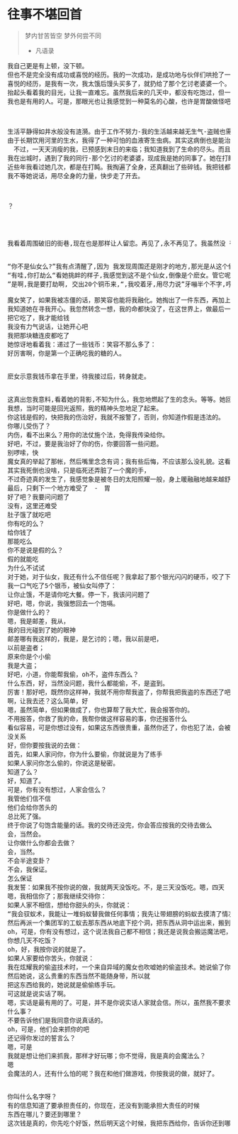 # 往事不堪回首

> 梦内甘苦皆空
> 梦外何尝不同
> - 凡语录

<pre>
我自己更是有上顿，没下顿。
但也不是完全没有成功或喜悦的经历。我的一次成功，是成功地与伙伴们哄抢了一个乞讨老婆婆的钱罐。
喜悦的经历，是我有一次，我太饿后馒头买多了，就扔给了那个乞讨老婆婆一个。老婆婆那连声和道谢，以及
抬起头看着我的目光，让我一直难忘。虽然我后来的几天中，都没有吃饱过，但一想起那目光，我就感觉很满足：
我也是有用的人。可是，那眼光也让我感觉到一种莫名的心酸，也许是胃酸做怪吧。



生活平静得如井水般没有涟漪。由于工作不努力-我的生活越来越无生气-盗贼也需要拼命工作的。
由于长期饮用河里的生水，我得了一种可怕的血液寄生虫病。其实这病倒也是能治的，但需要非常多的钱-至少对我来讲，是天文数字。我的身体日渐虚弱。由于病痛，我不用装就显得很可怜，所以，虽然本职的偷盗早已做不了，但是乞讨倒是收益不错。
　不过，一天天消瘦的我，已预感到末日的来临；我知道我到了生命的尽头。而且，即使这样的生命能维持下去，这样的生活又有什么意义呢？我要找个地方了结。但不能让别人看笑话。我要走得越远越好...
我在出城时，遇到了我的同行-那个乞讨的老婆婆，现成我是她的同事了。她在打盹，没有看我。她的年龄很大了，
近些年我看过她几次，都是在打盹。我掏遍了全身，还真翻出了些碎钱。我把钱都放到了婆婆的钵里，钱币碰撞的声音将婆婆吵醒了，我真后悔。谢谢，谢谢，谢谢。婆婆无力地说，抬头看了我一眼，然后漏出惊异的眼神。
我不等她说话，用尽全身的力量，快步走了开去。



？




我看着周围破旧的街巷,现在也是那样让人留恋。再见了,永不再见了。我虽然没 有眼泪下来,但我心里早已是难过到极点。我凭着仅有的体力,沿街向东缓缓地走着。走到走出街的尽头。周 围真的荒凉了,蒿草越来越高,我要找个没有打扰的地方,晒着太阳,静静地离去。我喘着长气,一步步地向 前走,我感觉已到了世界的尽头。我要走得远远的,要不被野狗给吃了就太倒霉了。终于我走不动了,我爬到 路边的草地上,找到一棵树,靠在树上,向着南方,缓缓关上了眼。 不知过了多久,我努力再睁开眼,想看 这世界最后一眼。我确看到一个人站在我面前。仔细看时,我知道我完了,不过也好,因我竟然来到了天堂。 周围都发着光,站在我面前的是个仙女,她全身是白色的,好象有点浅粉色。不过衣领和袖子是蓝紫色的,非 常显眼。我始终弄不清,我对这身衣服一直记得非常清晰,按理说当时我不应看得很清。可以我但清晰地记得 很个颜色,甚至十几年后,我的记忆一点也没有变化。我努力开始说话,“我真的能进天堂么”?“天堂”? 那我可不知道。这里不是天堂么?“


“你不是仙女么?”我有点清醒了,因为 我发现周围还是刚才的地方,那光是从这个仙女身上发出的,可能是我眼睛还是看不清,不过我确实感觉她在 发着光。“仙女?,也许吧”我路过这里,碰巧看到你倒在这里,看上去不是很好,你需要什么帮助么?”我 这里被拉回到了现实,我知道我是将死之人。我没好气地说“钱,你有钱么?”
“有哇,你打劫么“看她挑衅的样子,我感觉到这不是个仙女,倒像是个麽女。管它呢,有人送我走也好。
”是啊,我是要打劫啊, 交出20个铜币来,“,我咬着牙,用尽力说”牙嘣半个不字,哼“哼。”我没有力量说下去了,麽女倒很配 合,真的显出很害怕的样子,开始认真在身上的褡裢里翻找,找了半天。摇摇头,叹口气。我只有2个铜币, 银币可以么?我还有金币。“嗯,今天便宜你了,拿出10个金币,放你走人”给你银币可以么?“我没有多少 力气了,”当然不可以“我哪里还有好气说话。

魔女笑了，如果我被冻僵的话，那笑容也能将我融化。她掏出了一件东西，再加上这块糖，可以了吧？
我知道她在寻我开心。我忽然转念一想，我的命都快没了，在这世界上，做最后一件能让别人开心的事，不也是算没有枉活一次么？我不再说话，无力地接过糖。
把它吃了，我才能给钱
我没有力气说话，让她开心吧
我把那块糖连皮都吃了
她惊讶地看着我：递过了一些钱币：笑容不那么多了：
好厉害啊，你是第一个正确吃我的糖的人。


麽女示意我钱币拿在手里，待我接过后，转身就走。


这真出忽我意料,看着她的背影,不知为什么，我忽地燃起了生的念头。等等。她回过头,还有什么吩咐么? 我这时才看到,她的手里拿着一个法仗，和传说中的魔女一样。
我想，当时可能是回光返照，我的精神头忽地足了起来。
你这钱是假的，快把我的伤治好，我就不报警了，否则，你知道作假是违法的。
你哪儿受伤了？
内伤，看不出来么？用你的法仗施个法，免得我传染给你。
好吧，不过，要是我治好了你的伤，你要回答一些问题。
别啰嗦，快
魔女真的举起了那帐，然后嘴里念念有词；我有些后悔，不应该那么没礼貌。这看来真的要弄死我了。
其实我死倒也没啥，只是临死还弄脏了一个魔的手，
不过奇迹真的发生了，我感觉象是被冬日的太阳照耀一般，身上暖融融地越来越舒服，原来的难受的感觉越来越远...
最后，只剩下一个地方难受了　-　胃
好了吧？我要问问题了
没有，这里还难受
肚子饿了就吃吧
你有吃的么？
给你钱了
那能吃么
你不是说是假的么？
假的就能吃
为什么不试试
对于她，对于仙女，我还有什么不信任呢？我拿起了那个银光闪闪的硬币，咬了下去　-　还真能咬动，而且味道，是怪怪的。
我一口气吃了5个银币，被仙女叫停了：
让你止饿，不是请你吃大餐。停一下，我该问问题了
好吧，嗯，你说，我强憋回去一个饱嗝。
你是做什么的？
嗯，我是邮差，我从，
我的目光碰到了她的眼神
邮差哪有我这样的，我是，是乞讨的；嗯，我以前是吧，
以前是盗者；
原来你是个小偷
我是大盗；
好吧，小道，你能帮我偷，oh不，盗件东西么？
什么东西，好，当然没问题，我什么都能偷，不，是盗到。
厉害！那好吧，既然你这样神，我就不用你帮我盗了，你帮我把我盗的东西还了吧。
啊，让我去还？这么简单，好
嗯，虽然简单，但如果做成了，你也算帮了我大忙，我会报答你的。
不用报答，你救了我的命，我帮你做这样容易的事，你还报答什么
看似容易，可是你想过没有，如果这东西很贵重，虽然你还了，你也犯了法，会被抓的。
没关系
好，但你要按我说的去做：
首先，如果人家问你，你为什么要偷，你就说是为了练手
如果人家问你怎么偷的，你说这是秘密。
知道了么？
好，知道了。
可是，你有没有想过，人家会信么？
我管他们信不信
他们会给你苦头的
总比死了强。
终于你说了句饱含能量的话。我的交待还没完，你会答应按我的交待去做么
会，当然会。
让你做什么你都会去做？
会，当然。
不会半途变卦？
不会，我保证。
怎么保证
我发誓：如果我不按你说的做，我就两天没饭吃。不，是三天没饭吃。嗯，四天
嗯，我相信你了；那我继续交待你：
如果人家不相信，想给你甜头的头，你就说：
“我会驭蚁术，我能让一堆蚂蚁替我做任何事情；我先让带翅膀的蚂蚁去摸清了情况。然后让一大队兵蚁消灭那里的守卫。
然后再派一个集团军的工蚁去那东西从地底下挖个洞，把东西从洞中运出来，搬到我手里。就是这样简单。我会说蚂蚁话，多会一门语言很有用的，是不是。”
oh，可是，你有没有想过，这个说法我自己都不相信；我还是说我会搬运魔法吧，“东西飞来”，那东西就飞来了。这样人家就相信了。
你想几天不吃饭？
oh，好，我按你说的就是了。
如果人家要给你苦头，你就说：
我在炫耀我的偷盗技术时，一个来自异域的魔女也吹嘘她的偷盗技术。她说偷了你们的至宝“金字塔”。我不相信，
然后她说，这么贵重的东西当然不能随身带，所以就
把这东西给我的，她说就是偷偷练手玩。
可这就是说实话了啊。
嗯，实话是最有用的了。可是，并不是你说实话人家就会信。所以，虽然我不要求你说慌，但你要答应有一件事不能说。
什么事？
不要告诉他们是我同意你说真话的。
oh，可是，他们会来抓你的吧
还记得你发过的誓言么？
嗯，可是
我就是想让他们来抓我，那样才好玩哪；你不觉得，我是真的会魔法么？
嗯
会魔法的人，还有什么怕的呢？我在和他们做游戏，你按我说的做，就好了。


你叫什么名字呀？
有的信息知道了要承担责任的，你现在，还没有到能承担大责任的时候
东西在哪儿？要还到哪里？
这次钱是真的，你先吃个好饭，然后明天这个时候，我把东西给你，告诉你还到哪；
</pre>
